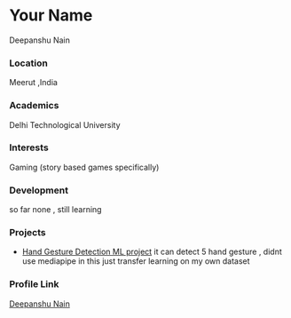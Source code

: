 # Your Name 
Deepanshu Nain

### Location

Meerut ,India

### Academics

Delhi Technological University

### Interests

Gaming (story based games specifically)

### Development

so far none , still learning

### Projects

- [Hand Gesture Detection ML project]( https://github.com/Deepanshu-Nain/Hand-Gesture-Detection--ML-project.git ) it can detect 5 hand gesture , didnt use mediapipe in this just transfer learning on my own dataset

### Profile Link

[Deepanshu Nain](https://github.com/Deepanshu-Nain)